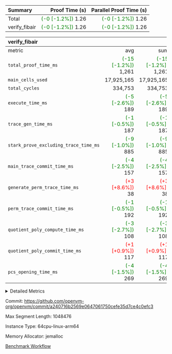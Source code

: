 | Summary | Proof Time (s) | Parallel Proof Time (s) |
|:---|---:|---:|
| Total | <span style='color: green'>(-0 [-1.2%])</span> 1.26 | <span style='color: green'>(-0 [-1.2%])</span> 1.26 |
| verify_fibair | <span style='color: green'>(-0 [-1.2%])</span> 1.26 | <span style='color: green'>(-0 [-1.2%])</span> 1.26 |


| verify_fibair |||||
|:---|---:|---:|---:|---:|
|metric|avg|sum|max|min|
| `total_proof_time_ms ` | <span style='color: green'>(-15 [-1.2%])</span> 1,261 | <span style='color: green'>(-15 [-1.2%])</span> 1,261 | <span style='color: green'>(-15 [-1.2%])</span> 1,261 | <span style='color: green'>(-15 [-1.2%])</span> 1,261 |
| `main_cells_used     ` |  17,925,165 |  17,925,165 |  17,925,165 |  17,925,165 |
| `total_cycles        ` |  334,753 |  334,753 |  334,753 |  334,753 |
| `execute_time_ms     ` | <span style='color: green'>(-5 [-2.6%])</span> 189 | <span style='color: green'>(-5 [-2.6%])</span> 189 | <span style='color: green'>(-5 [-2.6%])</span> 189 | <span style='color: green'>(-5 [-2.6%])</span> 189 |
| `trace_gen_time_ms   ` | <span style='color: green'>(-1 [-0.5%])</span> 187 | <span style='color: green'>(-1 [-0.5%])</span> 187 | <span style='color: green'>(-1 [-0.5%])</span> 187 | <span style='color: green'>(-1 [-0.5%])</span> 187 |
| `stark_prove_excluding_trace_time_ms` | <span style='color: green'>(-9 [-1.0%])</span> 885 | <span style='color: green'>(-9 [-1.0%])</span> 885 | <span style='color: green'>(-9 [-1.0%])</span> 885 | <span style='color: green'>(-9 [-1.0%])</span> 885 |
| `main_trace_commit_time_ms` | <span style='color: green'>(-4 [-2.5%])</span> 157 | <span style='color: green'>(-4 [-2.5%])</span> 157 | <span style='color: green'>(-4 [-2.5%])</span> 157 | <span style='color: green'>(-4 [-2.5%])</span> 157 |
| `generate_perm_trace_time_ms` | <span style='color: red'>(+3 [+8.6%])</span> 38 | <span style='color: red'>(+3 [+8.6%])</span> 38 | <span style='color: red'>(+3 [+8.6%])</span> 38 | <span style='color: red'>(+3 [+8.6%])</span> 38 |
| `perm_trace_commit_time_ms` | <span style='color: green'>(-1 [-0.5%])</span> 192 | <span style='color: green'>(-1 [-0.5%])</span> 192 | <span style='color: green'>(-1 [-0.5%])</span> 192 | <span style='color: green'>(-1 [-0.5%])</span> 192 |
| `quotient_poly_compute_time_ms` | <span style='color: green'>(-3 [-2.7%])</span> 108 | <span style='color: green'>(-3 [-2.7%])</span> 108 | <span style='color: green'>(-3 [-2.7%])</span> 108 | <span style='color: green'>(-3 [-2.7%])</span> 108 |
| `quotient_poly_commit_time_ms` | <span style='color: red'>(+1 [+0.9%])</span> 117 | <span style='color: red'>(+1 [+0.9%])</span> 117 | <span style='color: red'>(+1 [+0.9%])</span> 117 | <span style='color: red'>(+1 [+0.9%])</span> 117 |
| `pcs_opening_time_ms ` | <span style='color: green'>(-4 [-1.5%])</span> 269 | <span style='color: green'>(-4 [-1.5%])</span> 269 | <span style='color: green'>(-4 [-1.5%])</span> 269 | <span style='color: green'>(-4 [-1.5%])</span> 269 |



<details>
<summary>Detailed Metrics</summary>

|  | verify_program_compile_ms | total_cells | stark_prove_excluding_trace_time_ms | quotient_poly_compute_time_ms | quotient_poly_commit_time_ms | perm_trace_commit_time_ms | pcs_opening_time_ms | main_trace_commit_time_ms |
| --- | --- | --- | --- | --- | --- | --- | --- |
|  | 7 | 65,536 | 39 | 2 | 7 | 0 | 22 | 6 | 

| air_name | rows | quotient_deg | main_cols | interactions | constraints | cells |
| --- | --- | --- | --- | --- | --- | --- |
| AccessAdapterAir<2> |  | 2 |  | 5 | 12 |  | 
| AccessAdapterAir<4> |  | 2 |  | 5 | 12 |  | 
| AccessAdapterAir<8> |  | 2 |  | 5 | 12 |  | 
| FibonacciAir | 32,768 | 1 | 2 |  | 5 | 65,536 | 
| FriReducedOpeningAir |  | 2 |  | 39 | 71 |  | 
| JalRangeCheckAir |  | 2 |  | 9 | 14 |  | 
| NativePoseidon2Air<BabyBearParameters>, 1> |  | 2 |  | 136 | 572 |  | 
| PhantomAir |  | 2 |  | 3 | 5 |  | 
| ProgramAir |  | 1 |  | 1 | 4 |  | 
| VariableRangeCheckerAir |  | 1 |  | 1 | 4 |  | 
| VmAirWrapper<AluNativeAdapterAir, FieldArithmeticCoreAir> |  | 2 |  | 15 | 27 |  | 
| VmAirWrapper<BranchNativeAdapterAir, BranchEqualCoreAir<1> |  | 2 |  | 11 | 25 |  | 
| VmAirWrapper<NativeAdapterAir<2, 0>, PublicValuesCoreAir> |  | 2 |  | 11 | 29 |  | 
| VmAirWrapper<NativeLoadStoreAdapterAir<1>, NativeLoadStoreCoreAir<1> |  | 2 |  | 15 | 20 |  | 
| VmAirWrapper<NativeLoadStoreAdapterAir<4>, NativeLoadStoreCoreAir<4> |  | 2 |  | 15 | 20 |  | 
| VmAirWrapper<NativeVectorizedAdapterAir<4>, FieldExtensionCoreAir> |  | 2 |  | 15 | 27 |  | 
| VmConnectorAir |  | 2 |  | 5 | 10 |  | 
| VolatileBoundaryAir |  | 2 |  | 4 | 17 |  | 

| group | trace_gen_time_ms | total_proof_time_ms | total_cycles | total_cells | stark_prove_excluding_trace_time_ms | quotient_poly_compute_time_ms | quotient_poly_commit_time_ms | perm_trace_commit_time_ms | pcs_opening_time_ms | main_trace_commit_time_ms | main_cells_used | generate_perm_trace_time_ms | execute_time_ms |
| --- | --- | --- | --- | --- | --- | --- | --- | --- | --- | --- | --- | --- | --- |
| verify_fibair | 187 | 1,261 | 334,753 | 61,884,586 | 885 | 108 | 117 | 192 | 269 | 157 | 17,925,165 | 38 | 189 | 

| group | air_name | rows | prep_cols | perm_cols | main_cols | cells |
| --- | --- | --- | --- | --- | --- | --- |
| verify_fibair | AccessAdapterAir<2> | 131,072 |  | 16 | 11 | 3,538,944 | 
| verify_fibair | AccessAdapterAir<4> | 65,536 |  | 16 | 13 | 1,900,544 | 
| verify_fibair | AccessAdapterAir<8> | 128 |  | 16 | 17 | 4,224 | 
| verify_fibair | FriReducedOpeningAir | 2,048 |  | 84 | 27 | 227,328 | 
| verify_fibair | JalRangeCheckAir | 32,768 |  | 28 | 12 | 1,310,720 | 
| verify_fibair | NativePoseidon2Air<BabyBearParameters>, 1> | 32,768 |  | 312 | 398 | 23,265,280 | 
| verify_fibair | PhantomAir | 16,384 |  | 12 | 6 | 294,912 | 
| verify_fibair | ProgramAir | 8,192 |  | 8 | 10 | 147,456 | 
| verify_fibair | VariableRangeCheckerAir | 262,144 | 2 | 8 | 1 | 2,359,296 | 
| verify_fibair | VmAirWrapper<AluNativeAdapterAir, FieldArithmeticCoreAir> | 262,144 |  | 36 | 29 | 17,039,360 | 
| verify_fibair | VmAirWrapper<BranchNativeAdapterAir, BranchEqualCoreAir<1> | 32,768 |  | 28 | 23 | 1,671,168 | 
| verify_fibair | VmAirWrapper<NativeLoadStoreAdapterAir<1>, NativeLoadStoreCoreAir<1> | 65,536 |  | 40 | 21 | 3,997,696 | 
| verify_fibair | VmAirWrapper<NativeLoadStoreAdapterAir<4>, NativeLoadStoreCoreAir<4> | 32,768 |  | 40 | 27 | 2,195,456 | 
| verify_fibair | VmAirWrapper<NativeVectorizedAdapterAir<4>, FieldExtensionCoreAir> | 32,768 |  | 36 | 38 | 2,424,832 | 
| verify_fibair | VmConnectorAir | 2 | 1 | 16 | 5 | 42 | 
| verify_fibair | VolatileBoundaryAir | 65,536 |  | 12 | 11 | 1,507,328 | 

| group | trace_height_constraint | weighted_sum | threshold |
| --- | --- | --- | --- |
| verify_fibair | 0 | 1,085,444 | 2,013,265,921 | 
| verify_fibair | 1 | 5,411,200 | 2,013,265,921 | 
| verify_fibair | 2 | 542,722 | 2,013,265,921 | 
| verify_fibair | 3 | 5,280,004 | 2,013,265,921 | 
| verify_fibair | 4 | 65,536 | 2,013,265,921 | 
| verify_fibair | 5 | 12,655,242 | 1,073,741,824 | 

| trace_height_constraint | threshold |
| --- | --- |
| 0 | 1,073,741,824 | 

</details>


Commit: https://github.com/openvm-org/openvm/commit/a240716b2569e0647061750cefe35d7ce4c0efc3

Max Segment Length: 1048476

Instance Type: 64cpu-linux-arm64

Memory Allocator: jemalloc

[Benchmark Workflow](https://github.com/openvm-org/openvm/actions/runs/13846064949)
